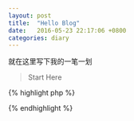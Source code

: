 ```yaml
---
layout: post
title:  "Hello Blog"
date:   2016-05-23 22:17:06 +0800
categories: diary
---
```


就在这里写下我的一笔一划

> Start Here

{% highlight php %}
<?php
    echo "Hello Jekyll";
?>
{% endhighlight %}

